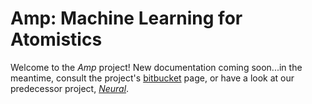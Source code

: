 # Amp: Machine Learning for Atomistics

Welcome to the *Amp* project! New documentation coming soon...in the meantime, consult the project's [bitbucket](https://bitbucket.org/andrewpeterson/amp) page, or have a look at our predecessor project, [*Neural*](http://machine-learning-for-atomistics.readthedocs.org/en/master/).

